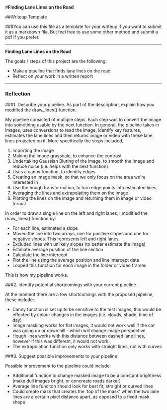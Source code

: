 #**Finding Lane Lines on the Road** 

##Writeup Template

###You can use this file as a template for your writeup if you want to submit it as a markdown file. But feel free to use some other method and submit a pdf if you prefer.

---

**Finding Lane Lines on the Road**

The goals / steps of this project are the following:
* Make a pipeline that finds lane lines on the road
* Reflect on your work in a written report


[//]: # (Image References)

[image1]: ./examples/grayscale.jpg "Grayscale"

---

### Reflection

###1. Describe your pipeline. As part of the description, explain how you modified the draw_lines() function.

My pipeline consisted of multiple steps. Each step was to convert the image into something usable by the next function. In general, the pipeline takes in images, uses conversions to read the image, identify key features, estimates the lane lines and then returns image or video with those lane lines projected on it. More specifically the steps included,
1.	Importing the image
2.	Making the image grayscale, to enhance the contrast
3.	Undertaking Gaussian Bluring of the image, to smooth the image and reduce noice (i.e. helps with the next function)
4.	Uses a canny function, to identify edges
5.	Creating an image mask, so that we only focus on the area we're interested in
6.	Use the hough transformation, to turn edge points into estimated lines
7.	Averaging the lines and extrapolating them on the image
8.	Plotting the lines on the image and returning them in image or video format

In order to draw a single line on the left and right lanes, I modified the draw_lines() function by:
-	For each line, estimated a slope
-	Moved the line into two arrays, one for positive slopes and one for negative slopes. This represents left and right lanes
-	Excluded lines with unlikely slopes (to better estimate the image)
-	Estimate average position of the line section
-	Calculate the line intercept
-	Plot the line using the average position and line intercept data
-	Looped this function for each image in the folder or video frames

This is how my pipeline works.

[image2]: ./initial.jpg "Initial Image"
[image3]: ./gray.jpg "Grayscale"
[image4]: ./gaussian.jpg "Gaussian Blur"
[image5]: ./canny.jpg "Canny"
[image6]: ./canny-masked.jpg "Canny - Masked"
[image7]: ./hough.jpg "Hough Transformation"
[image8]: ./Houghlines-Weighted.jpg "Final Weighted Image"


###2. Identify potential shortcomings with your current pipeline

At the moment there are a few shortcomings with the proposed pipeline, these include:
-	Canny function is set up to be sensitive to the test images, this would be effected by colour changes in the images (i.e. clouds, shade, time of day)
-	Image masking works for flat images, it would not work well if the car was going up or down hill - which will change image perspective
-	Hough lines works with this distance between dashed lane lines, however if this was different, it would not work.
-	The extrapolation function only works with straight lines, not with curves

###3. Suggest possible improvements to your pipeline

Possible improvement to the pipeline could include:
-	Additional function to change masked image to be a constant brightness (make dull images bright, or concreate roads darker)
-	Average line funciton should look for best fit, straight or curved lines
-	Could create mask that creates the 'top of the mask' when the two lane lines are a certain pixel distance apart, as opposed to a fixed mask shape

